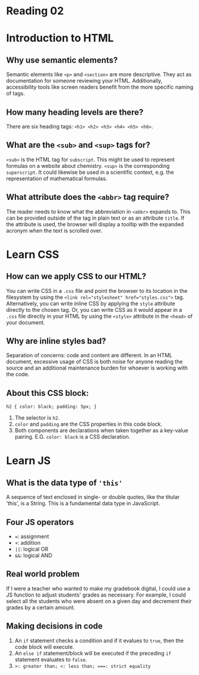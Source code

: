 # Reading 02

# Introduction to HTML

## Why use semantic elements?

Semantic elements like `<p>` and `<section>` are more descriptive. They act as documentation for someone reviewing your HTML. Additionally, accessibility tools like screen readers benefit from the more specific naming of tags.

## How many heading levels are there?

There are six heading tags: `<h1> <h2> <h3> <h4> <h5> <h6>`.

## What are the `<sub>` and `<sup>` tags for?

`<sub>` is the HTML tag for `subscript`. This might be used to represent formulas on a website about chemistry. `<sup>` is the corresponding `superscript`. It could likewise be used in a scientific context, e.g. the representation of mathematical formulas.

## What attribute does the `<abbr>` tag require?

The reader needs to know what the abbreviation in `<abbr>` expands to. This can be provided outside of the tag in plain text or as an attribute `title`. If the attribute is used, the browser will display a tooltip with the expanded acronym when the text is scrolled over.

# Learn CSS

## How can we apply CSS to our HTML?

You can write CSS in a `.css` file and point the browser to its location in the filesystem by using the `<link rel="stylesheet" href="styles.css">` tag. Alternatively, you can write inline CSS by applying the `style` attribute directly to the chosen tag. Or, you can write CSS as it would appear in a `.css` file directly in your HTML by using the `<style>` attribute in the `<head>` of your document.

## Why are inline styles bad?

Separation of concerns: code and content are different. In an HTML document, excessive usage of CSS is both noise for anyone reading the source and an additional maintenance burden for whoever is working with the code.

## About this CSS block:

<code>h2 {
      color: black;
	  padding: 5px;
 }</code>

1. The selector is `h2`.
2. `color` and `padding` are the CSS properties in this code block.
3. Both components are declarations when taken together as a key-value pairing. E.G. `color: black` is a CSS declaration.

# Learn JS

## What is the data type of `'this'`

A sequence of text enclosed in single- or double quotes, like the titular 'this', is a String. This is a fundamental data type in JavaScript.

## Four JS operators

* `=`: assignment
* `+`: addition
* `||`: logical OR
* `&&`: logical AND

## Real world problem

If I were a teacher who wanted to make my gradebook digital, I could use a JS function to adjust students' grades as necessary. For example, I could select all the students who were absent on a given day and decrement their grades by a certain amount.

## Making decisions in code

1. An `if` statement checks a condition and if it evalues to `true`, then the code block will execute.
2. An `else if` statement/block will be executed if the preceding `if` statement evaluates to `false`.
3. `>: greater than; <: less than; ===: strict equality`
